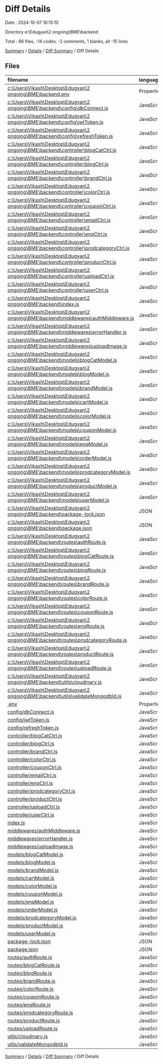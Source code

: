 # Diff Details

Date : 2024-10-07 16:15:10

Directory e:\\Edugyan\\2 ongoing\\BME\\backend

Total : 88 files,  -14 codes, -2 comments, 1 blanks, all -15 lines

[Summary](results.md) / [Details](details.md) / [Diff Summary](diff.md) / Diff Details

## Files
| filename | language | code | comment | blank | total |
| :--- | :--- | ---: | ---: | ---: | ---: |
| [c:\Users\Vikash\Desktop\Edugyan\2 ongoing\BME\backend\.env](/c:%5CUsers%5CVikash%5CDesktop%5CEdugyan%5C2%20ongoing%5CBME%5Cbackend%5C.env) | Properties | -8 | 0 | -8 | -16 |
| [c:\Users\Vikash\Desktop\Edugyan\2 ongoing\BME\backend\config\dbConnect.js](/c:%5CUsers%5CVikash%5CDesktop%5CEdugyan%5C2%20ongoing%5CBME%5Cbackend%5Cconfig%5CdbConnect.js) | JavaScript | -10 | 0 | -2 | -12 |
| [c:\Users\Vikash\Desktop\Edugyan\2 ongoing\BME\backend\config\jwtToken.js](/c:%5CUsers%5CVikash%5CDesktop%5CEdugyan%5C2%20ongoing%5CBME%5Cbackend%5Cconfig%5CjwtToken.js) | JavaScript | -5 | 0 | -2 | -7 |
| [c:\Users\Vikash\Desktop\Edugyan\2 ongoing\BME\backend\config\refreshToken.js](/c:%5CUsers%5CVikash%5CDesktop%5CEdugyan%5C2%20ongoing%5CBME%5Cbackend%5Cconfig%5CrefreshToken.js) | JavaScript | -5 | 0 | -2 | -7 |
| [c:\Users\Vikash\Desktop\Edugyan\2 ongoing\BME\backend\controller\blogCatCtrl.js](/c:%5CUsers%5CVikash%5CDesktop%5CEdugyan%5C2%20ongoing%5CBME%5Cbackend%5Ccontroller%5CblogCatCtrl.js) | JavaScript | -58 | 0 | -6 | -64 |
| [c:\Users\Vikash\Desktop\Edugyan\2 ongoing\BME\backend\controller\blogCtrl.js](/c:%5CUsers%5CVikash%5CDesktop%5CEdugyan%5C2%20ongoing%5CBME%5Cbackend%5Ccontroller%5CblogCtrl.js) | JavaScript | -160 | -8 | -11 | -179 |
| [c:\Users\Vikash\Desktop\Edugyan\2 ongoing\BME\backend\controller\brandCtrl.js](/c:%5CUsers%5CVikash%5CDesktop%5CEdugyan%5C2%20ongoing%5CBME%5Cbackend%5Ccontroller%5CbrandCtrl.js) | JavaScript | -50 | 0 | -7 | -57 |
| [c:\Users\Vikash\Desktop\Edugyan\2 ongoing\BME\backend\controller\colorCtrl.js](/c:%5CUsers%5CVikash%5CDesktop%5CEdugyan%5C2%20ongoing%5CBME%5Cbackend%5Ccontroller%5CcolorCtrl.js) | JavaScript | -52 | 0 | -9 | -61 |
| [c:\Users\Vikash\Desktop\Edugyan\2 ongoing\BME\backend\controller\couponCtrl.js](/c:%5CUsers%5CVikash%5CDesktop%5CEdugyan%5C2%20ongoing%5CBME%5Cbackend%5Ccontroller%5CcouponCtrl.js) | JavaScript | -59 | 0 | -7 | -66 |
| [c:\Users\Vikash\Desktop\Edugyan\2 ongoing\BME\backend\controller\emailCtrl.js](/c:%5CUsers%5CVikash%5CDesktop%5CEdugyan%5C2%20ongoing%5CBME%5Cbackend%5Ccontroller%5CemailCtrl.js) | JavaScript | -24 | -3 | -5 | -32 |
| [c:\Users\Vikash\Desktop\Edugyan\2 ongoing\BME\backend\controller\enqCtrl.js](/c:%5CUsers%5CVikash%5CDesktop%5CEdugyan%5C2%20ongoing%5CBME%5Cbackend%5Ccontroller%5CenqCtrl.js) | JavaScript | -58 | 0 | -7 | -65 |
| [c:\Users\Vikash\Desktop\Edugyan\2 ongoing\BME\backend\controller\prodcategoryCtrl.js](/c:%5CUsers%5CVikash%5CDesktop%5CEdugyan%5C2%20ongoing%5CBME%5Cbackend%5Ccontroller%5CprodcategoryCtrl.js) | JavaScript | -58 | 0 | -7 | -65 |
| [c:\Users\Vikash\Desktop\Edugyan\2 ongoing\BME\backend\controller\productCtrl.js](/c:%5CUsers%5CVikash%5CDesktop%5CEdugyan%5C2%20ongoing%5CBME%5Cbackend%5Ccontroller%5CproductCtrl.js) | JavaScript | -183 | -4 | -18 | -205 |
| [c:\Users\Vikash\Desktop\Edugyan\2 ongoing\BME\backend\controller\uploadCtrl.js](/c:%5CUsers%5CVikash%5CDesktop%5CEdugyan%5C2%20ongoing%5CBME%5Cbackend%5Ccontroller%5CuploadCtrl.js) | JavaScript | -40 | -41 | -25 | -106 |
| [c:\Users\Vikash\Desktop\Edugyan\2 ongoing\BME\backend\controller\userCtrl.js](/c:%5CUsers%5CVikash%5CDesktop%5CEdugyan%5C2%20ongoing%5CBME%5Cbackend%5Ccontroller%5CuserCtrl.js) | JavaScript | -501 | -13 | -47 | -561 |
| [c:\Users\Vikash\Desktop\Edugyan\2 ongoing\BME\backend\index.js](/c:%5CUsers%5CVikash%5CDesktop%5CEdugyan%5C2%20ongoing%5CBME%5Cbackend%5Cindex.js) | JavaScript | -41 | 0 | -3 | -44 |
| [c:\Users\Vikash\Desktop\Edugyan\2 ongoing\BME\backend\middlewares\authMiddleware.js](/c:%5CUsers%5CVikash%5CDesktop%5CEdugyan%5C2%20ongoing%5CBME%5Cbackend%5Cmiddlewares%5CauthMiddleware.js) | JavaScript | -32 | 0 | -3 | -35 |
| [c:\Users\Vikash\Desktop\Edugyan\2 ongoing\BME\backend\middlewares\errorHandler.js](/c:%5CUsers%5CVikash%5CDesktop%5CEdugyan%5C2%20ongoing%5CBME%5Cbackend%5Cmiddlewares%5CerrorHandler.js) | JavaScript | -14 | -2 | -4 | -20 |
| [c:\Users\Vikash\Desktop\Edugyan\2 ongoing\BME\backend\middlewares\uploadImage.js](/c:%5CUsers%5CVikash%5CDesktop%5CEdugyan%5C2%20ongoing%5CBME%5Cbackend%5Cmiddlewares%5CuploadImage.js) | JavaScript | -54 | -17 | -18 | -89 |
| [c:\Users\Vikash\Desktop\Edugyan\2 ongoing\BME\backend\models\blogCatModel.js](/c:%5CUsers%5CVikash%5CDesktop%5CEdugyan%5C2%20ongoing%5CBME%5Cbackend%5Cmodels%5CblogCatModel.js) | JavaScript | -15 | -2 | -3 | -20 |
| [c:\Users\Vikash\Desktop\Edugyan\2 ongoing\BME\backend\models\blogModel.js](/c:%5CUsers%5CVikash%5CDesktop%5CEdugyan%5C2%20ongoing%5CBME%5Cbackend%5Cmodels%5CblogModel.js) | JavaScript | -56 | -2 | -4 | -62 |
| [c:\Users\Vikash\Desktop\Edugyan\2 ongoing\BME\backend\models\brandModel.js](/c:%5CUsers%5CVikash%5CDesktop%5CEdugyan%5C2%20ongoing%5CBME%5Cbackend%5Cmodels%5CbrandModel.js) | JavaScript | -10 | -2 | -3 | -15 |
| [c:\Users\Vikash\Desktop\Edugyan\2 ongoing\BME\backend\models\cartModel.js](/c:%5CUsers%5CVikash%5CDesktop%5CEdugyan%5C2%20ongoing%5CBME%5Cbackend%5Cmodels%5CcartModel.js) | JavaScript | -26 | -2 | -3 | -31 |
| [c:\Users\Vikash\Desktop\Edugyan\2 ongoing\BME\backend\models\colorModel.js](/c:%5CUsers%5CVikash%5CDesktop%5CEdugyan%5C2%20ongoing%5CBME%5Cbackend%5Cmodels%5CcolorModel.js) | JavaScript | -15 | -2 | -3 | -20 |
| [c:\Users\Vikash\Desktop\Edugyan\2 ongoing\BME\backend\models\couponModel.js](/c:%5CUsers%5CVikash%5CDesktop%5CEdugyan%5C2%20ongoing%5CBME%5Cbackend%5Cmodels%5CcouponModel.js) | JavaScript | -18 | -2 | -3 | -23 |
| [c:\Users\Vikash\Desktop\Edugyan\2 ongoing\BME\backend\models\enqModel.js](/c:%5CUsers%5CVikash%5CDesktop%5CEdugyan%5C2%20ongoing%5CBME%5Cbackend%5Cmodels%5CenqModel.js) | JavaScript | -25 | 0 | -4 | -29 |
| [c:\Users\Vikash\Desktop\Edugyan\2 ongoing\BME\backend\models\orderModel.js](/c:%5CUsers%5CVikash%5CDesktop%5CEdugyan%5C2%20ongoing%5CBME%5Cbackend%5Cmodels%5CorderModel.js) | JavaScript | -56 | -2 | -3 | -61 |
| [c:\Users\Vikash\Desktop\Edugyan\2 ongoing\BME\backend\models\prodcategoryModel.js](/c:%5CUsers%5CVikash%5CDesktop%5CEdugyan%5C2%20ongoing%5CBME%5Cbackend%5Cmodels%5CprodcategoryModel.js) | JavaScript | -15 | -2 | -2 | -19 |
| [c:\Users\Vikash\Desktop\Edugyan\2 ongoing\BME\backend\models\productModel.js](/c:%5CUsers%5CVikash%5CDesktop%5CEdugyan%5C2%20ongoing%5CBME%5Cbackend%5Cmodels%5CproductModel.js) | JavaScript | -61 | -2 | -3 | -66 |
| [c:\Users\Vikash\Desktop\Edugyan\2 ongoing\BME\backend\models\userModel.js](/c:%5CUsers%5CVikash%5CDesktop%5CEdugyan%5C2%20ongoing%5CBME%5Cbackend%5Cmodels%5CuserModel.js) | JavaScript | -75 | -2 | -4 | -81 |
| [c:\Users\Vikash\Desktop\Edugyan\2 ongoing\BME\backend\package-lock.json](/c:%5CUsers%5CVikash%5CDesktop%5CEdugyan%5C2%20ongoing%5CBME%5Cbackend%5Cpackage-lock.json) | JSON | -2,720 | 0 | -1 | -2,721 |
| [c:\Users\Vikash\Desktop\Edugyan\2 ongoing\BME\backend\package.json](/c:%5CUsers%5CVikash%5CDesktop%5CEdugyan%5C2%20ongoing%5CBME%5Cbackend%5Cpackage.json) | JSON | -34 | 0 | -1 | -35 |
| [c:\Users\Vikash\Desktop\Edugyan\2 ongoing\BME\backend\routes\authRoute.js](/c:%5CUsers%5CVikash%5CDesktop%5CEdugyan%5C2%20ongoing%5CBME%5Cbackend%5Croutes%5CauthRoute.js) | JavaScript | -61 | 0 | -3 | -64 |
| [c:\Users\Vikash\Desktop\Edugyan\2 ongoing\BME\backend\routes\blogCatRoute.js](/c:%5CUsers%5CVikash%5CDesktop%5CEdugyan%5C2%20ongoing%5CBME%5Cbackend%5Croutes%5CblogCatRoute.js) | JavaScript | -10 | 0 | -2 | -12 |
| [c:\Users\Vikash\Desktop\Edugyan\2 ongoing\BME\backend\routes\blogRoute.js](/c:%5CUsers%5CVikash%5CDesktop%5CEdugyan%5C2%20ongoing%5CBME%5Cbackend%5Croutes%5CblogRoute.js) | JavaScript | -20 | 0 | -3 | -23 |
| [c:\Users\Vikash\Desktop\Edugyan\2 ongoing\BME\backend\routes\brandRoute.js](/c:%5CUsers%5CVikash%5CDesktop%5CEdugyan%5C2%20ongoing%5CBME%5Cbackend%5Croutes%5CbrandRoute.js) | JavaScript | -10 | 0 | -4 | -14 |
| [c:\Users\Vikash\Desktop\Edugyan\2 ongoing\BME\backend\routes\colorRoute.js](/c:%5CUsers%5CVikash%5CDesktop%5CEdugyan%5C2%20ongoing%5CBME%5Cbackend%5Croutes%5CcolorRoute.js) | JavaScript | -16 | 0 | -2 | -18 |
| [c:\Users\Vikash\Desktop\Edugyan\2 ongoing\BME\backend\routes\couponRoute.js](/c:%5CUsers%5CVikash%5CDesktop%5CEdugyan%5C2%20ongoing%5CBME%5Cbackend%5Croutes%5CcouponRoute.js) | JavaScript | -16 | 0 | -3 | -19 |
| [c:\Users\Vikash\Desktop\Edugyan\2 ongoing\BME\backend\routes\enqRoute.js](/c:%5CUsers%5CVikash%5CDesktop%5CEdugyan%5C2%20ongoing%5CBME%5Cbackend%5Croutes%5CenqRoute.js) | JavaScript | -16 | 0 | -2 | -18 |
| [c:\Users\Vikash\Desktop\Edugyan\2 ongoing\BME\backend\routes\prodcategoryRoute.js](/c:%5CUsers%5CVikash%5CDesktop%5CEdugyan%5C2%20ongoing%5CBME%5Cbackend%5Croutes%5CprodcategoryRoute.js) | JavaScript | -16 | 0 | -3 | -19 |
| [c:\Users\Vikash\Desktop\Edugyan\2 ongoing\BME\backend\routes\productRoute.js](/c:%5CUsers%5CVikash%5CDesktop%5CEdugyan%5C2%20ongoing%5CBME%5Cbackend%5Croutes%5CproductRoute.js) | JavaScript | -20 | 0 | -4 | -24 |
| [c:\Users\Vikash\Desktop\Edugyan\2 ongoing\BME\backend\routes\uploadRoute.js](/c:%5CUsers%5CVikash%5CDesktop%5CEdugyan%5C2%20ongoing%5CBME%5Cbackend%5Croutes%5CuploadRoute.js) | JavaScript | -15 | 0 | -6 | -21 |
| [c:\Users\Vikash\Desktop\Edugyan\2 ongoing\BME\backend\utils\cloudinary.js](/c:%5CUsers%5CVikash%5CDesktop%5CEdugyan%5C2%20ongoing%5CBME%5Cbackend%5Cutils%5Ccloudinary.js) | JavaScript | -39 | 0 | -5 | -44 |
| [c:\Users\Vikash\Desktop\Edugyan\2 ongoing\BME\backend\utils\validateMongodbId.js](/c:%5CUsers%5CVikash%5CDesktop%5CEdugyan%5C2%20ongoing%5CBME%5Cbackend%5Cutils%5CvalidateMongodbId.js) | JavaScript | -6 | 0 | 0 | -6 |
| [.env](/.env) | Properties | 8 | 0 | 8 | 16 |
| [config/dbConnect.js](/config/dbConnect.js) | JavaScript | 10 | 0 | 2 | 12 |
| [config/jwtToken.js](/config/jwtToken.js) | JavaScript | 5 | 0 | 2 | 7 |
| [config/refreshToken.js](/config/refreshToken.js) | JavaScript | 5 | 0 | 2 | 7 |
| [controller/blogCatCtrl.js](/controller/blogCatCtrl.js) | JavaScript | 58 | 0 | 6 | 64 |
| [controller/blogCtrl.js](/controller/blogCtrl.js) | JavaScript | 160 | 8 | 11 | 179 |
| [controller/brandCtrl.js](/controller/brandCtrl.js) | JavaScript | 50 | 0 | 7 | 57 |
| [controller/colorCtrl.js](/controller/colorCtrl.js) | JavaScript | 52 | 0 | 9 | 61 |
| [controller/couponCtrl.js](/controller/couponCtrl.js) | JavaScript | 59 | 0 | 7 | 66 |
| [controller/emailCtrl.js](/controller/emailCtrl.js) | JavaScript | 24 | 3 | 5 | 32 |
| [controller/enqCtrl.js](/controller/enqCtrl.js) | JavaScript | 58 | 0 | 7 | 65 |
| [controller/prodcategoryCtrl.js](/controller/prodcategoryCtrl.js) | JavaScript | 58 | 0 | 7 | 65 |
| [controller/productCtrl.js](/controller/productCtrl.js) | JavaScript | 183 | 4 | 18 | 205 |
| [controller/uploadCtrl.js](/controller/uploadCtrl.js) | JavaScript | 40 | 41 | 25 | 106 |
| [controller/userCtrl.js](/controller/userCtrl.js) | JavaScript | 484 | 11 | 48 | 543 |
| [index.js](/index.js) | JavaScript | 41 | 0 | 3 | 44 |
| [middlewares/authMiddleware.js](/middlewares/authMiddleware.js) | JavaScript | 32 | 0 | 3 | 35 |
| [middlewares/errorHandler.js](/middlewares/errorHandler.js) | JavaScript | 14 | 2 | 4 | 20 |
| [middlewares/uploadImage.js](/middlewares/uploadImage.js) | JavaScript | 54 | 17 | 18 | 89 |
| [models/blogCatModel.js](/models/blogCatModel.js) | JavaScript | 15 | 2 | 3 | 20 |
| [models/blogModel.js](/models/blogModel.js) | JavaScript | 56 | 2 | 4 | 62 |
| [models/brandModel.js](/models/brandModel.js) | JavaScript | 10 | 2 | 3 | 15 |
| [models/cartModel.js](/models/cartModel.js) | JavaScript | 29 | 2 | 3 | 34 |
| [models/colorModel.js](/models/colorModel.js) | JavaScript | 15 | 2 | 3 | 20 |
| [models/couponModel.js](/models/couponModel.js) | JavaScript | 18 | 2 | 3 | 23 |
| [models/enqModel.js](/models/enqModel.js) | JavaScript | 25 | 0 | 4 | 29 |
| [models/orderModel.js](/models/orderModel.js) | JavaScript | 56 | 2 | 3 | 61 |
| [models/prodcategoryModel.js](/models/prodcategoryModel.js) | JavaScript | 15 | 2 | 2 | 19 |
| [models/productModel.js](/models/productModel.js) | JavaScript | 61 | 2 | 3 | 66 |
| [models/userModel.js](/models/userModel.js) | JavaScript | 75 | 2 | 4 | 81 |
| [package-lock.json](/package-lock.json) | JSON | 2,720 | 0 | 1 | 2,721 |
| [package.json](/package.json) | JSON | 34 | 0 | 1 | 35 |
| [routes/authRoute.js](/routes/authRoute.js) | JavaScript | 61 | 0 | 3 | 64 |
| [routes/blogCatRoute.js](/routes/blogCatRoute.js) | JavaScript | 10 | 0 | 2 | 12 |
| [routes/blogRoute.js](/routes/blogRoute.js) | JavaScript | 20 | 0 | 3 | 23 |
| [routes/brandRoute.js](/routes/brandRoute.js) | JavaScript | 10 | 0 | 4 | 14 |
| [routes/colorRoute.js](/routes/colorRoute.js) | JavaScript | 16 | 0 | 2 | 18 |
| [routes/couponRoute.js](/routes/couponRoute.js) | JavaScript | 16 | 0 | 3 | 19 |
| [routes/enqRoute.js](/routes/enqRoute.js) | JavaScript | 16 | 0 | 2 | 18 |
| [routes/prodcategoryRoute.js](/routes/prodcategoryRoute.js) | JavaScript | 16 | 0 | 3 | 19 |
| [routes/productRoute.js](/routes/productRoute.js) | JavaScript | 20 | 0 | 4 | 24 |
| [routes/uploadRoute.js](/routes/uploadRoute.js) | JavaScript | 15 | 0 | 6 | 21 |
| [utils/cloudinary.js](/utils/cloudinary.js) | JavaScript | 39 | 0 | 5 | 44 |
| [utils/validateMongodbId.js](/utils/validateMongodbId.js) | JavaScript | 6 | 0 | 0 | 6 |

[Summary](results.md) / [Details](details.md) / [Diff Summary](diff.md) / Diff Details